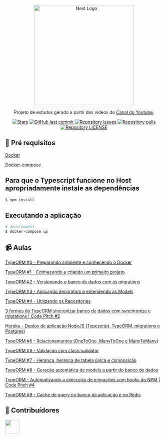 <p align="center">
  <a href="http://nestjs.com/" target="blank"><img src="https://res.cloudinary.com/practicaldev/image/fetch/s--QWPTIPNw--/c_imagga_scale,f_auto,fl_progressive,h_420,q_auto,w_1000/https://raw.githubusercontent.com/typeorm/typeorm/master/resources/logo_big.png" width="320" alt="Nest Logo" /></a>
</p>
 
  <p align="center">Projeto de estudos gerado a partir dos vídeos do <a href="https://youtube.com/angelogluz" target="blank">Canal do Youtube</a>.</p>
    <p align="center">
<a href="https://github.com/angelogluz/Typescript_TypeORM/stargazers"><img src="https://img.shields.io/github/stars/angelogluz/nest-angelo-youtube" alt="Stars" /></a>

  <a href="https://github.com/angelogluz/Typescript_TypeORM/commits/master">
    <img alt="GitHub last commit" src="https://img.shields.io/github/last-commit/angelogluz/Typescript_TypeORM.svg">
  </a>
    <a href="https://github.com/angelogluz/Typescript_TypeORM/issues">
    <img alt="Repository issues" src="https://img.shields.io/github/issues/angelogluz/Typescript_TypeORM.svg">
  </a>
    <a href="https://github.com/angelogluz/Typescript_TypeORM/pulls">
    <img alt="Repository pulls" src="https://img.shields.io/github/issues-pr/angelogluz/Typescript_TypeORM.svg">
  </a>
    <a href="https://github.com/angelogluz/Typescript_TypeORM/blob/master/LICENSE">
    <img alt="Repository LICENSE" src="https://img.shields.io/github/license/angelogluz/Typescript_TypeORM.svg">
  </a>
</p>


## 🔐 Pré requisitos

<a href="https://www.docker.com/">Docker</a> &nbsp;
  
<a href="https://docs.docker.com/compose/install/">Docker-compose</a> &nbsp;

## Para que o Typescript funcione no Host apropriadamente instale as dependências

```bash
$ npm install
```

## Executando a aplicação

```bash
# development
$ docker-compose up
```

## 📹 Aulas
<a href="https://www.youtube.com/watch?v=ZBlW5IBdhKk">TypeORM #0 - Preparando ambiente e conhecendo o Docker</a> &nbsp;

<a href="https://www.youtube.com/watch?v=6o0Vw0665kw">TypeORM #1 - Conhecendo e criando um primeiro projeto</a> &nbsp;

<a href="https://www.youtube.com/watch?v=f--l_P6pa44">TypeORM #2 - Versionando o banco de dados com as migrations</a> &nbsp;

<a href="https://www.youtube.com/watch?v=EHnTVyvr2nw">TypeORM #3 - Aplicando decorators e entendendo as Models</a> &nbsp;

<a href="https://www.youtube.com/watch?v=FDnuLtSxEEQ">TypeORM #4 - Utilizando os Repositories</a> &nbsp;

<a href="https://www.youtube.com/watch?v=57E8LcqisbQ">3 formas do TypeORM sincronizar  banco de dados com synchronize e migrations | Code Pitch #2</a> &nbsp;

<a href="https://www.youtube.com/watch?v=DVTceFeaAdc">Heroku - Deploy de aplicação NodeJS (Typescript, TypeORM, migrations e Postgres)</a> &nbsp;

<a href="https://www.youtube.com/watch?v=3OKyi1bD8PI">TypeORM #5 - Relacionamentos (OneToOne, ManyToOne e ManyToMany)</a> &nbsp;

<a href="https://www.youtube.com/watch?v=SzJYtQkZVEA">TypeORM #6 - Validação com class-validator</a> &nbsp;

<a href="https://www.youtube.com/watch?v=NDwS1WnJwxk">TypeORM #7 - Herança, herança de tabela única e composição</a> &nbsp;

<a href="https://www.youtube.com/watch?v=JAB9k_wFnUc">TypeORM #8 - Geração automática de models a partir do banco de dados</a> &nbsp;

<a href="https://www.youtube.com/watch?v=di_U3PLM300">TypeORM - Automatizando a execução de migrações com hooks do NPM | Code Pitch #4</a> &nbsp;

<a href="https://www.youtube.com/watch?v=_PQwWUSq1R8">TypeORM #9 - Cache de query no banco da aplicação e no Redis</a> &nbsp;

## 🤝 Contribuídores

<a href="https://github.com/angelogluz"><img src="https://github.com/angelogluz.png" width="45" height="45"></a> &nbsp;
